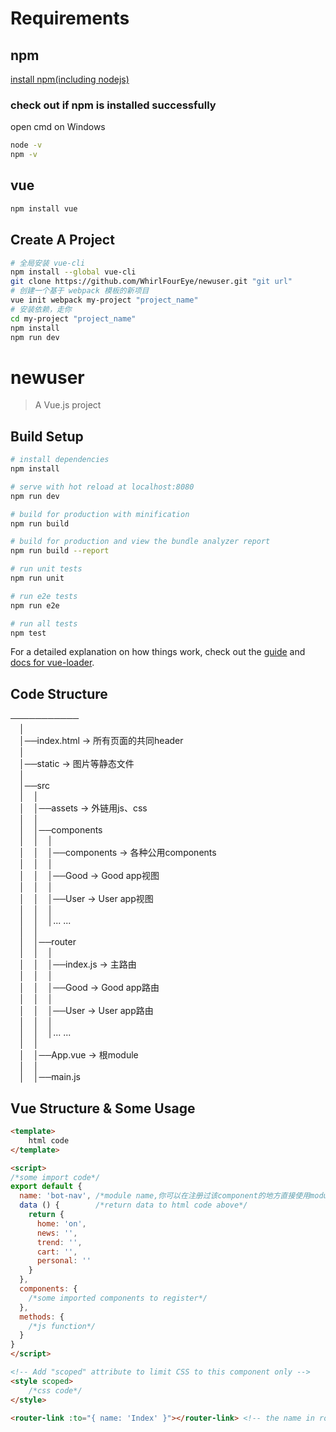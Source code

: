 # Requirements

## npm

[install npm(including nodejs)](https://www.npmjs.com/get-npm?utm_source=house&utm_medium=homepage&utm_campaign=free%20orgs&utm_term=Install%20npm) 

### check out if npm is installed successfully  

open cmd on Windows

``` bash
node -v
npm -v
```

## vue

``` bash
npm install vue
```

## Create A Project

``` bash
# 全局安装 vue-cli
npm install --global vue-cli
git clone https://github.com/WhirlFourEye/newuser.git "git url"
# 创建一个基于 webpack 模板的新项目
vue init webpack my-project "project_name"
# 安装依赖，走你
cd my-project "project_name"
npm install
npm run dev
```

# newuser

> A Vue.js project

## Build Setup

``` bash
# install dependencies
npm install

# serve with hot reload at localhost:8080
npm run dev

# build for production with minification
npm run build

# build for production and view the bundle analyzer report
npm run build --report

# run unit tests
npm run unit

# run e2e tests
npm run e2e

# run all tests
npm test
```

For a detailed explanation on how things work, check out the [guide](http://vuejs-templates.github.io/webpack/) and [docs for vue-loader](http://vuejs.github.io/vue-loader).

## Code Structure

───────────  
&emsp;│  
&emsp;│──index.html -> 所有页面的共同header  
&emsp;│  
&emsp;│──static -> 图片等静态文件  
&emsp;│  
&emsp;│──src  
&emsp;│&emsp;│  
&emsp;│&emsp;│──assets -> 外链用js、css  
&emsp;│&emsp;│  
&emsp;│&emsp;│──components  
&emsp;│&emsp;│&emsp;│  
&emsp;│&emsp;│&emsp;│──components -> 各种公用components  
&emsp;│&emsp;│&emsp;│  
&emsp;│&emsp;│&emsp;│──Good -> Good app视图  
&emsp;│&emsp;│&emsp;│  
&emsp;│&emsp;│&emsp;│──User -> User app视图  
&emsp;│&emsp;│&emsp;│  
&emsp;│&emsp;│&emsp;│... ...  
&emsp;│&emsp;│  
&emsp;│&emsp;│──router  
&emsp;│&emsp;│&emsp;│  
&emsp;│&emsp;│&emsp;│──index.js -> 主路由  
&emsp;│&emsp;│&emsp;│  
&emsp;│&emsp;│&emsp;│──Good -> Good app路由  
&emsp;│&emsp;│&emsp;│  
&emsp;│&emsp;│&emsp;│──User -> User app路由  
&emsp;│&emsp;│&emsp;│  
&emsp;│&emsp;│&emsp;│... ...  
&emsp;│&emsp;│  
&emsp;│&emsp;│──App.vue -> 根module  
&emsp;│&emsp;│  
&emsp;│&emsp;│──main.js

## Vue Structure & Some Usage

```html
<template>
    html code
</template>

<script>
/*some import code*/ 
export default {
  name: 'bot-nav', /*module name,你可以在注册过该component的地方直接使用module eg.<bot-nav></bot-nav>*/
  data () {        /*return data to html code above*/
    return {
      home: 'on',
      news: '',
      trend: '',
      cart: '',
      personal: ''
    }
  },
  components: {
    /*some imported components to register*/
  },
  methods: {
    /*js function*/
  }
}
</script>

<!-- Add "scoped" attribute to limit CSS to this component only -->
<style scoped>
    /*css code*/
</style>
```

```html
<router-link :to="{ name: 'Index' }"></router-link> <!-- the name in router-->
```

